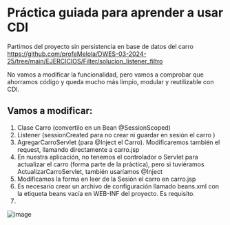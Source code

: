 # Práctica guiada para aprender a usar CDI

Partimos del proyecto sin persistencia en base de datos del carro https://github.com/profeMelola/DWES-03-2024-25/tree/main/EJERCICIOS/Filter/solucion_listener_filtro

No vamos a modificar la funcionalidad, pero vamos a comprobar que ahorramos código y queda mucho más limpio, modular y reutilizable con CDI.

## Vamos a modificar:

1. Clase Carro (convertilo en un Bean @SessionScoped)
2. Listener (sessionCreated para no crear ni guardar en sesión el carro )
3. AgregarCarroServlet (para @Inject el Carro). Modificaremos también el request, llamando directamente a carro.jsp
4. En nuestra aplicación, no tenemos el controlador o Servlet para actualizar el carro (forma parte de la práctica), pero si tuviéramos ActualizarCarroServlet, también usaríamos @Inject
5. Modificamos la forma en leer de la Sesión el carro en carro.jsp 
6. Es necesario crear un archivo de configuración llamado beans.xml con la etiqueta beans vacía en WEB-INF del proyecto. Es requisito.
7. 
![image](https://github.com/user-attachments/assets/483fcdf2-e322-40ac-b6e3-d9786df269a3)


